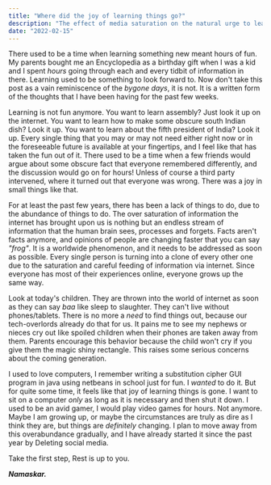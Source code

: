 ```yaml
---
title: "Where did the joy of learning things go?"
description: "The effect of media saturation on the natural urge to learn things."
date: "2022-02-15"
---
```

There used to be a time when learning something new meant hours of fun. My
parents bought me an Encyclopedia as a birthday gift when I was a kid and I
spent *hours* going through each and every tidbit of information in there.
Learning used to be something to look forward to. Now don't take this post as a
vain reminiscence of the _bygone days_, it is not. It is a written form of the
thoughts that I have been having for the past few weeks. 

Learning is not fun anymore. You want to learn assembly? Just look it up on the
internet. You want to learn how to make some obscure south Indian dish? Look it
up. You want to learn about the fifth president of India? Look it up.
Every single thing that you may or may not need either right now or in the
foreseeable future is available at your fingertips, and I feel like that has taken
the fun out of it. There used to be a time when a few friends would argue about
some obscure fact that everyone remembered differently, and the discussion
would go on for hours! Unless of course a third party intervened, where it
turned out that everyone was wrong. There was a joy in small things like that.

For at least the past few years, there has been a lack of things to do, due to
the abundance of things to do. The over saturation of information the internet
has brought upon us is nothing but an endless stream of information that the
human brain sees, processes and forgets. Facts aren't facts anymore, and
opinions of people are changing faster that you can say _"frog"_. It is a
worldwide phenomenon, and it needs to be addressed as soon as possible. Every
single person is turning into a clone of every other one due to the
saturation and careful feeding of information via internet. Since everyone has
most of their experiences online, everyone grows up the same way.

Look at today's children. They are thrown into the world of internet as soon as
they can say _baa_ like sleep to slaughter. They can't live without
phones/tablets. There is no more a _need_ to find things out, because our
tech-overlords already do that for us. It pains me to see my nephews or nieces
cry out like spoiled children when their phones are taken away from them.
Parents encourage this behavior because the child won't cry if you give them
the magic shiny rectangle. This raises some serious concerns about the coming
generation. 

I used to love computers, I remember writing a substitution cipher GUI program
in java using netbeans in school just for fun. I _wanted_ to do it. But for
quite some time, it feels like that joy of learning things is gone. I want to
sit on a computer _only_ as long as it is necessary and then shut it
down. I used to be an avid gamer, I would play video games for hours. Not
anymore. Maybe I am growing up, or maybe the circumstances are truly as dire as I think
they are, but things are _definitely_ changing. I plan to move away from this
overabundance gradually, and I have already started it since the past year by Deleting
social media.

Take the first step, Rest is up to you.

_**Namaskar.**_




